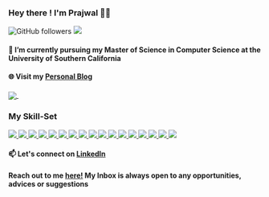 <!--
**prajwalpatankar/prajwalpatankar** is a ✨ _special_ ✨ repository because its `README.md` (this file) appears on your GitHub profile.
-->

### Hey there ! I'm Prajwal 👋🏾   

![GitHub followers](https://img.shields.io/github/followers/prajwalpatankar?label=Follow&style=social)
![](https://komarev.com/ghpvc/?username=your-github-prajwalpatankar&color=blueviolet)


#### 🌱 I’m currently pursuing my Master of Science in Computer Science at the University of Southern California

#### 🌐 Visit my [Personal Blog](https://prajwalpatankar.me/)
 
<!--<img align = "left" src="https://raw.githubusercontent.com/prajwalpatankar/prajwalpatankar/master/gif1.gif"  width="200" height="185" alt="Hello!">	-->
<!--![Prajwal's github stats](https://github-readme-stats.vercel.app/api?username=prajwalpatankar&show_icons=true&theme=cobalt&count_private=true)-->
<!--![Top Languagess](https://github-readme-stats.vercel.app/api/top-langs/?username=prajwalpatankar&theme=cobalt&langs_count=8&layout=compact)-->

<a href="https://github.com/prajwalpatankar">
  <img align="center" src="https://github-readme-stats.vercel.app/api/top-langs/?username=prajwalpatankar&theme=cobalt&langs_count=8&layout=compact" />
</a>
&nbsp;&nbsp;&nbsp;&nbsp;&nbsp;<a href="https://github.com/prajwalpatankar">
<!--   <img align="center" src="https://github-readme-stats.vercel.app/api?username=prajwalpatankar&show_icons=true&theme=cobalt&count_private=true" /> -->
</a>



### My Skill-Set
<a href="https://github.com/prajwalpatankar">
<img src="https://img.shields.io/badge/python%20-%2314354C.svg?&style=for-the-badge&logo=python&logoColor=white"/>
</a>
<a href="https://github.com/prajwalpatankar">
<img src="https://img.shields.io/badge/c%20-%23F05033.svg?&style=for-the-badge&logo=c%2B%2B&ogoColor=white"/>
</a>
<a href="https://github.com/prajwalpatankar">
<img src="https://img.shields.io/badge/c++%20-%2300599C.svg?&style=for-the-badge&logo=c%2B%2B&ogoColor=white"/>
</a>
<a href="https://github.com/prajwalpatankar">
<img src="https://img.shields.io/badge/java-%23ED8B00.svg?&style=for-the-badge&logo=java&logoColor=white"/>
</a>
<a href="https://github.com/prajwalpatankar">
<img src="https://img.shields.io/badge/html5%20-%23E34F26.svg?&style=for-the-badge&logo=html5&logoColor=white"/>
</a>
<a href="https://github.com/prajwalpatankar">
<img src="https://img.shields.io/badge/css3%20-%231572B6.svg?&style=for-the-badge&logo=css3&logoColor=white"/>
</a>
<a href="https://github.com/prajwalpatankar">
<img src="https://img.shields.io/badge/bootstrap%20-%23563D7C.svg?&style=for-the-badge&logo=bootstrap&logoColor=white"/>
</a>
<a href="https://github.com/prajwalpatankar">
<img src="https://img.shields.io/badge/javascript%20-%23323330.svg?&style=for-the-badge&logo=javascript&logoColor=%23F7DF1E"/>
</a>
<a href="https://github.com/prajwalpatankar">
<img src="https://img.shields.io/badge/git%20-%23F05033.svg?&style=for-the-badge&logo=git&logoColor=white"/>
</a>
<a href="https://github.com/prajwalpatankar">
<img src="https://img.shields.io/badge/github%20-%23121011.svg?&style=for-the-badge&logo=github&logoColor=white"/>
</a>
<a href="https://github.com/prajwalpatankar">
<img src="https://img.shields.io/badge/mysql-%2300f.svg?&style=for-the-badge&logo=mysql&logoColor=white"/>
</a>
<a href="https://github.com/prajwalpatankar">
<img src ="https://img.shields.io/badge/sqlite-%3121011.svg?&style=for-the-badge&logo=sqlite&logoColor=white"/>
</a>
<a href="https://github.com/prajwalpatankar">
<img src="https://img.shields.io/badge/Jupyter%20-%23F37626.svg?&style=for-the-badge&logo=Jupyter&logoColor=white" />
</a>
<a href="https://github.com/prajwalpatankar">
<img src="https://img.shields.io/badge/Keras%20-%23D00000.svg?&style=for-the-badge&logo=Keras&logoColor=white"/>
</a>
<a href="https://github.com/prajwalpatankar">
<img src="https://img.shields.io/badge/TensorFlow%20-%23FF6F00.svg?&style=for-the-badge&logo=TensorFlow&logoColor=white" />
</a>
<a href="https://github.com/prajwalpatankar">
<img src="https://img.shields.io/badge/PyTorch%20-%23EE4C2C.svg?&style=for-the-badge&logo=PyTorch&logoColor=white" />
</a>
<a href="https://github.com/prajwalpatankar">
<img src="https://img.shields.io/badge/pandas%20-%23150458.svg?&style=for-the-badge&logo=pandas&logoColor=white" />
</a>


#### 📫 Let's connect on [LinkedIn](https://www.linkedin.com/in/prajwal-patankar-5652a61a2/)
#### Reach out to me [here!](mailto:patankarprajwal@gmail.com?subject=[GitHub]%20Source%20Han%20Sans) My Inbox is always open to any opportunities, advices or suggestions


